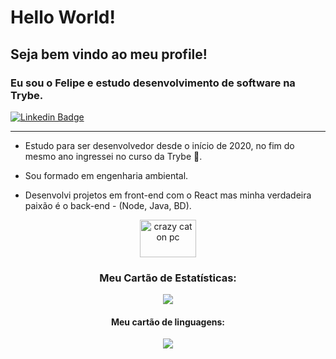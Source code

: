 # Hello World!

## Seja bem vindo ao meu profile! 

### Eu sou o Felipe e estudo desenvolvimento de software na Trybe.

[![Linkedin Badge](https://img.shields.io/badge/-LinkedIn-blue?style=flat-square&logo=Linkedin&logoColor=white&link=https://www.linkedin.com/in/fagnerpsantos/)](https://www.linkedin.com/in/felipe-de-carvalho-lopes-cardoso/)

<hr>

- Estudo para ser desenvolvedor desde o início de 2020, no fim do mesmo ano ingressei no curso da Trybe 🚀.

- Sou formado em engenharia ambiental.

- Desenvolvi projetos em front-end com o React mas minha verdadeira paixão é o back-end - (Node, Java, BD). 

<div style="text-align: center">
  <img src="https://d3q93wnyp4lkf8.cloudfront.net/revista/post_images/10385/0cbdbf59dba1246510c5f6e0902bc11ba804bfeb.gif?1534286330" alt="crazy cat on pc" style="width: 90px; height: 60px;" />
  
  <br>
  <h3> Meu Cartão de Estatísticas: </h3>
  <img align="center" src="https://github-readme-stats.vercel.app/api?username=felipedclc" />
  <br>
  <h4> Meu cartão de linguagens: </h4>
  <img align="center" src="https://github-readme-stats.vercel.app/api/top-langs/?username=felipedclc" />
</div>

<!-- * Meu Cartão de Estatísticas:

[![GitHub stats](https://github-readme-stats.vercel.app/api?username=felipedclc)](https://github.com/felipedclc)

* Meu cartão de linguagens:

[![Top Langs](https://github-readme-stats.vercel.app/api/top-langs/?username=felipedclc)](https://github.com/felipedclc) -->
